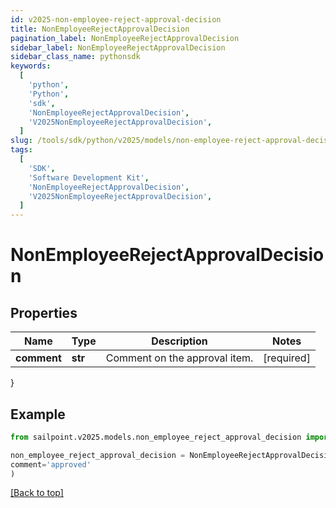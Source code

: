 ```yaml
---
id: v2025-non-employee-reject-approval-decision
title: NonEmployeeRejectApprovalDecision
pagination_label: NonEmployeeRejectApprovalDecision
sidebar_label: NonEmployeeRejectApprovalDecision
sidebar_class_name: pythonsdk
keywords:
  [
    'python',
    'Python',
    'sdk',
    'NonEmployeeRejectApprovalDecision',
    'V2025NonEmployeeRejectApprovalDecision',
  ]
slug: /tools/sdk/python/v2025/models/non-employee-reject-approval-decision
tags:
  [
    'SDK',
    'Software Development Kit',
    'NonEmployeeRejectApprovalDecision',
    'V2025NonEmployeeRejectApprovalDecision',
  ]
---
```


# NonEmployeeRejectApprovalDecision

## Properties

| Name        | Type    | Description                   | Notes      |
| ----------- | ------- | ----------------------------- | ---------- |
| **comment** | **str** | Comment on the approval item. | [required] |

}

## Example

```python
from sailpoint.v2025.models.non_employee_reject_approval_decision import NonEmployeeRejectApprovalDecision

non_employee_reject_approval_decision = NonEmployeeRejectApprovalDecision(
comment='approved'
)

```

[[Back to top]](#)
